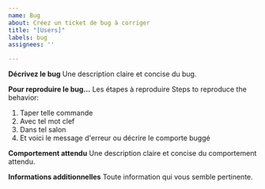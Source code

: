 ```yaml
---
name: Bug
about: Créez un ticket de bug à corriger
title: "[Users]"
labels: bug
assignees: ''

---
```


**Décrivez le bug**
Une description claire et concise du bug.

**Pour reproduire le bug...**
Les étapes à reproduire
Steps to reproduce the behavior:
1. Taper telle commande
2. Avec tel mot clef
3. Dans tel salon
4. Et voici le message d'erreur ou décrire le comporte buggé

**Comportement attendu**
Une description claire et concise du comportement attendu.

**Informations additionnelles**
Toute information qui vous semble pertinente.
